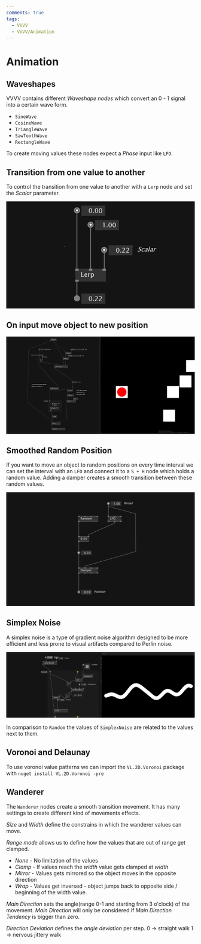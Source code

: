 ```yaml
---
comments: true
tags:
  - VVVV
  - VVVV/Animation
---
```

# Animation

## Waveshapes
VVVV contains different *Waveshape nodes* which convert an 0 - 1 signal into a certain wave form. 
- `SineWave` 
- `CosineWave`
- `TriangleWave`
- `SawToothWave`
- `RectangleWave`

To create moving values these nodes expect a *Phase* input like `LFO`.

## Transition from one value to another
To control the transition from one value to another with a `Lerp` node and set the *Scalar* parameter.

![Lerp between values](./img/LerpBetweenValues.png)

## On input move object to new position
![OnInputMoveObjectToNewPosition](./img/OnInputMoveObjectToNewPosition.png)

## Smoothed Random Position
If you want to move an object to random positions on every time interval we can set the interval with an `LFO` and connect it to a `S + H` node which holds a random value. Adding a damper creates a smooth transition between these random values.

![DampedRandomValue](./img/DampedRandomValue.png)

## Simplex Noise
A simplex noise is a type of gradient noise algorithm designed to be more efficient and less prone to visual artifacts compared to Perlin noise.

![alt text](./img/BasicSimplexNoiseValueFlow.png)

In comparison to `Random` the values of `SimplexNoise` are related to the values next to them.

## Voronoi and Delaunay
To use voronoi value patterns we can import the `VL.2D.Voronoi` package with `nuget install VL.2D.Voronoi -pre`

## Wanderer
The `Wanderer` nodes create a smooth transition movement. It has many settings to create different kind of movements effects.

*Size* and *Width* define the constrains in which the wanderer values can move.

*Range mode* allows us to define how the values that are out of range get clamped. 
- *None* - No limitation of the values
- *Clamp* - If values reach the *width* value gets clamped at *width*
- *Mirror* - Values gets mirrored so the object moves in the opposite direction
- *Wrap* - Values get inversed - object jumps back to opposite side / beginning of the width value.

*Main Direction* sets the angle(range 0-1 and starting from 3 o'clock) of the movement. *Main Direction* will only be considered if *Main Direction Tendency* is bigger than zero.

*Direction Deviation* defines the *angle deviation* per step.
0 -> straight walk
1 -> nervous jittery walk